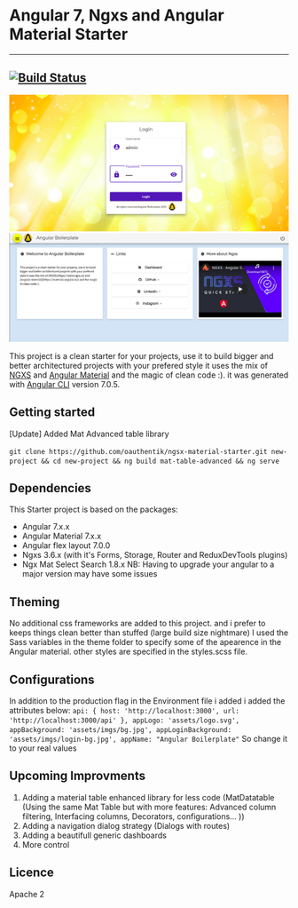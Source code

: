 # Angular 7, Ngxs and Angular Material Starter

---

## [![Build Status](https://travis-ci.org/oauthentik/ngsx-material-starter.svg?branch=master)](https://travis-ci.org/oauthentik/ngsx-material-starter)

![Login preview](./previews/login.png "Project login preview")
![Dashboard with sample widgets preview](./previews/dashboard.png "Project dashboard preview")

This project is a clean starter for your projects, use it to build bigger and better architectured projects with your prefered style
it uses the mix of [NGXS](https://www.ngxs.io) and [Angular Material](https://material.angular.io/) and the magic of clean code :).
it was generated with [Angular CLI](https://github.com/angular/angular-cli) version 7.0.5.

## Getting started

[Update] Added Mat Advanced table library

`git clone https://github.com/oauthentik/ngsx-material-starter.git new-project && cd new-project && ng build mat-table-advanced && ng serve`

## Dependencies

This Starter project is based on the packages:

- Angular 7.x.x
- Angular Material 7.x.x
- Angular flex layout 7.0.0
- Ngxs 3.6.x (with it's Forms, Storage, Router and ReduxDevTools plugins)
- Ngx Mat Select Search 1.8.x
  NB: Having to upgrade your angular to a major version may have some issues

## Theming

No additional css frameworks are added to this project. and i prefer to keeps things clean better than stuffed (large build size nightmare)
I used the Sass variables in the theme folder to specify some of the apearence in the Angular material.
other styles are specified in the styles.scss file.

## Configurations

In addition to the production flag in the Environment file i added
i added the attributes below:
`api: { host: 'http://localhost:3000', url: 'http://localhost:3000/api' }, appLogo: 'assets/logo.svg', appBackground: 'assets/imgs/bg.jpg', appLoginBackground: 'assets/imgs/login-bg.jpg', appName: "Angular Boilerplate"`
So change it to your real values

## Upcoming Improvments

1. Adding a material table enhanced library for less code (MatDatatable (Using the same Mat Table but with more features: Advanced column filtering, Interfacing columns, Decorators, configurations... ))
2. Adding a navigation dialog strategy (Dialogs with routes)
3. Adding a beautifull generic dashboards
4. More control

## Licence

Apache 2
